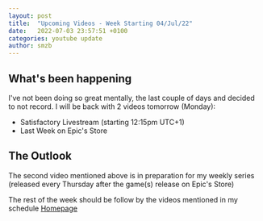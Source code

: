 ```yaml
---
layout: post
title:  "Upcoming Videos - Week Starting 04/Jul/22"
date:   2022-07-03 23:57:51 +0100
categories: youtube update
author: smzb
---
```


## What's been happening

I've not been doing so great mentally, the last couple of days and decided to not
record. I will be back with 2 videos tomorrow (Monday):

- Satisfactory Livestream (starting 12:15pm UTC+1)
- Last Week on Epic's Store

## The Outlook

The second video mentioned above is in preparation for my weekly series 
(released every Thursday after the game(s) release on Epic's Store)

The rest of the week should be follow by the videos mentioned in my schedule [Homepage](/)